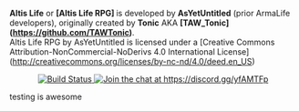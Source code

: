 <b>Altis Life</b> or <b>[Altis Life RPG] </b> is developed by <b>AsYetUntitled</b> (prior ArmaLife developers), originally created by <b>Tonic</b> AKA <b>[TAW_Tonic] (https://github.com/TAWTonic)</b>.<br/>
Altis Life RPG by AsYetUntitled is licensed under a [Creative Commons Attribution-NonCommercial-NoDerivs 4.0 International License] (http://creativecommons.org/licenses/by-nc-nd/4.0/deed.en_US)<br/>

<p align="center">
    <a href="https://travis-ci.org/AsYetUntitled/Framework">
        <img src="https://api.travis-ci.org/AsYetUntitled/Framework.svg" alt="Build Status">
    </a>
       <a href="https://discord.gg/5Sz7XTc">
        <img src="https://img.shields.io/badge/Discord-Join%20chat%20→-738bd7.svg" alt="Join the chat at https://discord.gg/yfAMTFp">
    </a>
</p>
testing is awesome
